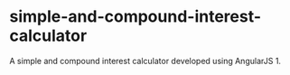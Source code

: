 # simple-and-compound-interest-calculator
A simple and compound interest calculator developed using AngularJS 1. 
